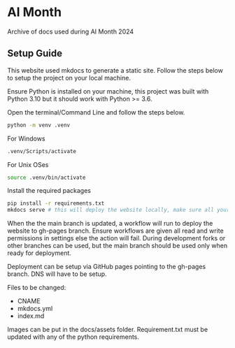 # AI Month

Archive of docs used during AI Month 2024

## Setup Guide

This website used mkdocs to generate a static site. Follow the steps below to setup the project on your local machine.

Ensure Python is installed on your machine, this project was built with Python 3.10 but it should work with Python >= 3.6.

Open the terminal/Command Line and follow the steps below.

```bash
python -m venv .venv
```

For Windows
    
```bash
.venv/Scripts/activate
```

For Unix OSes

```bash
source .venv/bin/activate
```

Install the required packages

```bash
pip install -r requirements.txt
mkdocs serve # this will deploy the website locally, make sure all your work is in the docs/ folder
```

When the the main branch is updated, a workflow will run to deploy the website to gh-pages branch. Ensure workflows are given all read and write permissions in settings else the action will fail. During development forks or other branches can be used, but the main branch should be used only when ready for deployment.

Deployment can be setup via GitHub pages pointing to the gh-pages branch. DNS will have to be setup.

Files to be changed:

- CNAME
- mkdocs.yml
- index.md

Images can be put in the docs/assets folder. Requirement.txt must be updated with any of the python requirements.